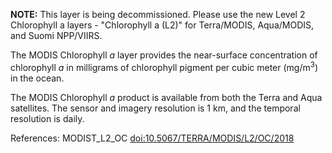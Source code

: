 **NOTE:** This layer is being decommissioned. Please use the new Level 2 Chlorophyll a layers - "Chlorophyll a (L2)" for Terra/MODIS, Aqua/MODIS, and Suomi NPP/VIIRS.

The MODIS Chlorophyll *a* layer provides the near-surface concentration of chlorophyll *a* in milligrams of chlorophyll pigment per cubic meter (mg/m<sup>3</sup>) in the ocean.

The MODIS Chlorophyll *a* product is available from both the Terra and Aqua satellites. The sensor and imagery resolution is 1 km, and the temporal resolution is daily.

References: MODIST_L2_OC [doi:10.5067/TERRA/MODIS/L2/OC/2018](https://doi.org/10.5067/TERRA/MODIS/L2/OC/2018)

